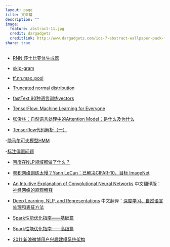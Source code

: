 ```yaml
---
layout: page
title: 文章篇 
description: ""
image:
  feature: abstract-11.jpg
  credit: dargadgetz
  creditlink: http://www.dargadgetz.com/ios-7-abstract-wallpaper-pack-for-iphone-5-and-ipod-touch-retina/
share: true
---
```


- [RNN:莎士比亚体生成器](http://karpathy.github.io/2015/05/21/rnn-effectiveness/)

- [skip-gram](https://blog.gslin.org/archives/2013/09/29/3665/skip-gram/)

- [tf.nn.max_pool](http://blog.csdn.net/mao_xiao_feng/article/details/53453926)

- [Truncated normal distribution](https://en.wikipedia.org/wiki/Truncated_normal_distribution)

- [fastText 90种语言训练vectors](https://github.com/facebookresearch/fastText/blob/master/pretrained-vectors.md)

- [TensorFlow: Machine Learning for Everyone](https://www.youtube.com/watch?v=mWl45NkFBOc&list=PLOU2XLYxmsIKGc_NBoIhTn2Qhraji53cv)

- [张俊林：自然语言处理中的Attention Model：是什么及为什么](http://blog.csdn.net/malefactor/article/details/50550211)

- [Tensorflow代码解析（一）](https://mp.weixin.qq.com/s?__biz=MzI1NTE4NTUwOQ==&mid=2650325923&idx=1&sn=da78a25969828712dc9a4f2bb5651b1d&chksm=f235a4a9c5422dbf34f71aacd3615f2dda591444a424fd22b1c9e6a9ba53ef54bb23e07505df&mpshare=1&scene=2&srcid=0220bwgIn2lYqlGfJwM54LWJ&from=timeline&key=e6258e13ab7be6a358c437079ae4b34269d949da9279a6fc476c4172f774ac245ee4a4c1a2eca36c0c3f4f9883229da7b5c0c805387cd46eedcf413b9075ab2450941da9827a6918d8d9337b3bc5140b&ascene=2&uin=MTgwOTU2NjU0MQ%3D%3D&devicetype=android-24&version=26050434&nettype=WIFI&abtest_cookie=AQABAAgAAQBChh4AAAA%3D&pass_ticket=6DuVPnztFAIQpSmZjV9LoPOmcRDsedh7JRBUY0eITVIZV9ksSSN6bVuXpK3mwyKn&wx_header=1)

-[隐马尔可夫模型HMM](http://www.kanungo.com/software/hmmtut.pdf)

-[标注偏置问题](http://blog.csdn.net/zhoubl668/article/details/7787690)

- [百度在NLP领域都做了什么？](http://weibo.com/ttarticle/p/show?id=2309351000224073265025919052)

- [卷积网络训练太慢？Yann LeCun：已解决CIFAR-10，目标 ImageNet
](http://www.csdn.net/article/2015-01-16/2823579)

- [An Intuitive Explanation of Convolutional Neural Networks](https://ujjwalkarn.me/2016/08/11/intuitive-explanation-convnets/) 中文翻译版： [神经网络的直观解释](http://www.hackcv.com/index.php/archives/104/?hmsr=toutiao.io&utm_medium=toutiao.io&utm_source=toutiao.io)

- [Deep Learning, NLP, and Representations](http://colah.github.io/posts/2014-07-NLP-RNNs-Representations/) 中文翻译：[深度学习、自然语言处理和表征方法
](http://dataunion.org/9331.html)

- [Spark性能优化指南——基础篇](http://tech.meituan.com/spark-tuning-basic.html)
- [Spark性能优化指南——高级篇](http://tech.meituan.com/spark-tuning-pro.html)


- [2011 新浪微博用户兴趣建模系统架构](https://mp.weixin.qq.com/s?__biz=MzI3NDExNDY3Nw==&mid=2649764841&idx=1&sn=97401c7c3da224fe9a5c79fb448ee71f&mpshare=1&scene=23&srcid=0329BE9MRGDIXvL1rk1Ef1uX&key=c9492367ab57709f0dda13eb48f8cd4737263ee404ee8610602c4769cd7deebc24c95f4a2f040addf4d608c613651fed2a2d6d8f4d1dfdbd98a6a38456bf80a2f5d389198953d9b0a4ba57985a17098f&ascene=0&uin=Mjc4OTc3NDM1&devicetype=iMac+MacBookPro11%2C1+OSX+OSX+10.12.3+build(16D32)&version=11020201&pass_ticket=AQARqvCPIeOsMt3RTYtYXAV3tAK5%2FwOPJ5PUUTPOUAiG%2BhquPHvH29P8VAF3w9KG)
